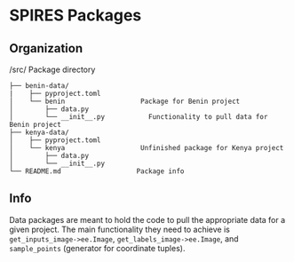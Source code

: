 # SPIRES Packages

## Organization
/src/                               Package directory

    ├── benin-data/
    |    ├── pyproject.toml
    │    └── benin                   Package for Benin project
    │        ├── data.py  
    │        └── __init__.py           Functionality to pull data for Benin project
    ├── kenya-data/                 
    │    ├── pyproject.toml
    │    └── kenya                   Unfinished package for Kenya project
    │        ├── data.py          
    │        └── __init__.py        
    └── README.md                   Package info


## Info
Data packages are meant to hold the code to pull the appropriate data for a given project. 
The main functionality they need to achieve is `get_inputs_image->ee.Image`, 
`get_labels_image->ee.Image`, and `sample_points` (generator for coordinate tuples).
